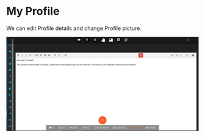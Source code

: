 # My Profile

We can edit Profile details and change Profile picture.

![](../.gitbook/assets/image%20%28161%29.png)

